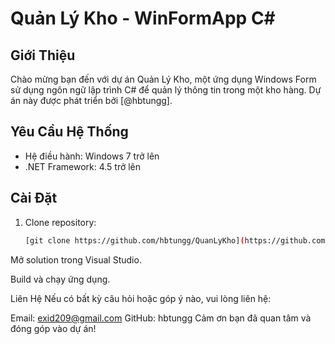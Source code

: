 # Quản Lý Kho - WinFormApp C#

## Giới Thiệu

Chào mừng bạn đến với dự án Quản Lý Kho, một ứng dụng Windows Form sử dụng ngôn ngữ lập trình C# để quản lý thông tin trong một kho hàng. Dự án này được phát triển bởi [@hbtungg].

## Yêu Cầu Hệ Thống

- Hệ điều hành: Windows 7 trở lên
- .NET Framework: 4.5 trở lên

## Cài Đặt

1. Clone repository:

   ```bash
   [git clone https://github.com/hbtungg/QuanLyKho](https://github.com/hbtungg/QuanLyKho.git)
Mở solution trong Visual Studio.

Build và chạy ứng dụng.

Liên Hệ
Nếu có bất kỳ câu hỏi hoặc góp ý nào, vui lòng liên hệ:

Email: exid209@gmail.com
GitHub: hbtungg
Cảm ơn bạn đã quan tâm và đóng góp vào dự án!
